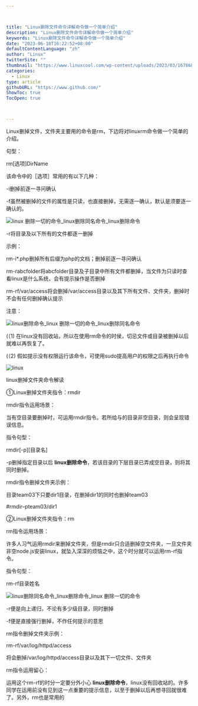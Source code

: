 ```yaml
---



title: "Linux删除文件命令详解命令做一个简单介绍"
description: "Linux删除文件命令详解命令做一个简单介绍"
keywords: "Linux删除文件命令详解命令做一个简单介绍"
date: "2023-06-18T16:22:52+08:00"
defaultContentLanguage: "zh"
author: "Linux"
twitterSite: ""
thumbnail: "https://www.linuxcool.com/wp-content/uploads/2023/03/1678687516291_0.png"
categories:
  - Linux
type: article
githubURL: "https://www.github.com/"
ShowToc: true
TocOpen: true



---
```


Linux删掉文件，文件夹主要用的命令是rm，下边将对linuxrm命令做一个简单的介绍。

句型：

rm[选项]DirName

该命令中的［选项］常用的有以下几种：

-i删掉前逐一寻问确认

-f虽然被删掉的文件的属性是只读，也直接删掉，无需逐一确认，默认是须要逐一确认的。

![linux 删除一切的命令_linux删除同名命令_linux删除命令](https://www.linuxcool.com/wp-content/uploads/2023/03/1678687516291_0.png)

-r将目录及以下所有的文件都逐一删掉

示例：

rm-i*.php删掉所有后缀为php的文档；删掉前逐一寻问确认

rm-rabcfolder将abcfolder目录及子目录中所有文件都删掉，当文件为只读时查看linux是什么系统，会有提示操作是否删掉

rm-rf/var/access将会删掉/var/access目录以及其下所有文件、文件夹，删掉时不会有任何删掉确认提示

注意：

![linux删除命令_linux 删除一切的命令_linux删除同名命令](https://www.linuxcool.com/wp-content/uploads/2023/03/1678687516291_1.png)

(（1) 在linux没有回收站，所以在使用rm命令的时侯，切忌文件或目录被删掉以后就难以再恢复了。

(（2) 假如提示没有权限运行该命令，可使用sudo提高用户的权限之后再执行命令

![linux](https://www.linuxcool.com/wp-content/uploads/2023/03/1678687516291_2.png)

linux删掉文件夹命令解读

①Linux删掉文件夹指令：rmdir

rmdir指令运用场景：

当有空目录要删掉时，可运用rmdir指令。若所给与的目录非空目录，则会呈现错误信息。

指令句型：

rmdir[-p][目录名]

-p删掉指定目录以后 **linux删除命令**，若该目录的下层目录已弄成空目录，则将其同时删掉。

rmdir指令删掉文件夹示例：

目录team03下只要dir1目录，在删掉dir1的同时也删掉team03

#rmdir–pteam03/dir1

②Linux删掉文件夹指令：rm

rm指令运用场景：

许多人习气运用rmdir来删掉文件夹，但是rmdir只合适删掉空文件夹，一旦文件夹非空node.js安装linux，就坠入深深的烦恼之中，这个时分就可以运用rm-rf指令。

指令句型：

rm-rf目录姓名

![linux删除同名命令_linux删除命令_linux 删除一切的命令](https://www.linuxcool.com/wp-content/uploads/2023/03/1678687516291_3.png)

-r便是向上递归，不论有多少级目录，同时删掉

-f便是直接强行删掉，不作任何提示的意思

rm指令删掉文件夹示例：

rm-rf/var/log/httpd/access

将会删掉/var/log/httpd/access目录以及其下一切文件、文件夹

rm指令运用留心：

运用这个rm-rf的时分一定要分外小心 **linux删除命令**，linux没有回收站的。许多同学在运用前没有见到这一点重要的提示信息，以至于删掉以后再想寻回就很难了。另外，rm也是常用的